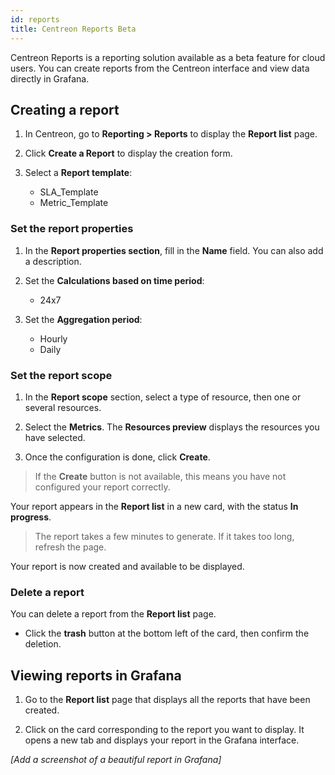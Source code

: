 ```yaml
---
id: reports
title: Centreon Reports Beta
---
```


Centreon Reports is a reporting solution available as a beta feature for cloud users. You can create reports from the Centreon interface and view data directly in Grafana.

## Creating a report

1. In Centreon, go to **Reporting > Reports** to display the **Report list** page.

2. Click **Create a Report** to display the creation form.

3. Select a **Report template**:
   - SLA_Template
   - Metric_Template

### Set the report properties

1. In the **Report properties section**, fill in the **Name** field. You can also add a description.

2. Set the **Calculations based on time period**:
   - 24x7

3. Set the **Aggregation period**:
   - Hourly
   - Daily

### Set the report scope

1. In the **Report scope** section, select a type of resource, then one or several resources.
2. Select the **Metrics**.
The **Resources preview** displays the resources you have selected.

3. Once the configuration is done, click **Create**.

> If the **Create** button is not available, this means you have not configured your report correctly.

Your report appears in the **Report list** in a new card, with the status **In progress**.

> The report takes a few minutes to generate. If it takes too long, refresh the page.

Your report is now created and available to be displayed.

### Delete a report

You can delete a report from the **Report list** page.

- Click the **trash** button at the bottom left of the card, then confirm the deletion.

## Viewing reports in Grafana

1. Go to the **Report list** page that displays all the reports that have been created.

2. Click on the card corresponding to the report you want to display. It opens a new tab and displays your report in the Grafana interface.

*[Add a screenshot of a beautiful report in Grafana]*
